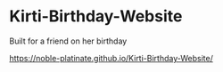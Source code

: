 # Kirti-Birthday-Website

Built for a friend on her birthday

https://noble-platinate.github.io/Kirti-Birthday-Website/
